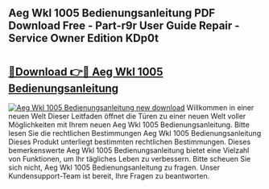 ## Aeg Wkl 1005 Bedienungsanleitung PDF Download Free - Part-r9r User Guide Repair - Service Owner Edition KDp0t

# <h2><a href="http://df4ktr1.blite.top/?on=Aeg+Wkl+1005+Bedienungsanleitung">🔗Download 👉🔴 Aeg Wkl 1005 Bedienungsanleitung</a></h2>

[![Aeg Wkl 1005 Bedienungsanleitung new download](https://i.imgur.com/lujVjoI.png)](http://df4ktr1.blite.top/?on=Aeg+Wkl+1005+Bedienungsanleitung)
Willkommen in einer neuen Welt Dieser Leitfaden öffnet die Türen zu einer neuen Welt voller Möglichkeiten mit Ihrem neuen Aeg Wkl 1005 Bedienungsanleitung. Bitte lesen Sie die rechtlichen Bestimmungen Aeg Wkl 1005 Bedienungsanleitung Dieses Produkt unterliegt bestimmten rechtlichen Bestimmungen. Dieses bemerkenswerte Aeg Wkl 1005 Bedienungsanleitung bietet eine Vielzahl von Funktionen, um Ihr tägliches Leben zu verbessern. Bitte scheuen Sie sich nicht, Aeg Wkl 1005 Bedienungsanleitung zu fragen. Unser Kundensupport-Team ist bereit, Ihre Fragen zu beantworten.
